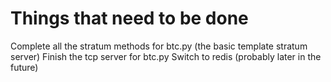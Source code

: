 # Things that need to be done
Complete all the stratum methods for btc.py (the basic template stratum server)
Finish the tcp server for btc.py
Switch to redis (probably later in the future)